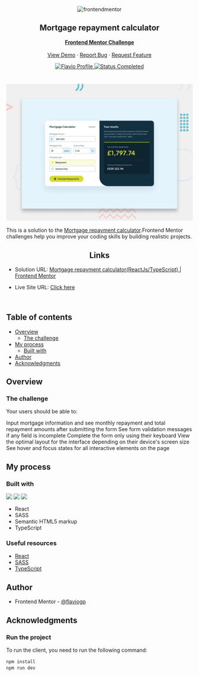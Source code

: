<div id="top"></div>

<div align="center">

  <img src="https://www.frontendmentor.io/static/images/logo-mobile.svg" alt="frontendmentor" width="80">

  <h2 align="center">Mortgage repayment calculator</h2>
  <p align="center">
    <a href="https://www.frontendmentor.io/challenges/conference-ticket-generator-oq5gFIU12wt"><strong>Frontend Mentor Challenge</strong></a>
    <br />
    <br />
    <a href="https://motgageapp.netlify.app/">View Demo</a>
    ·
    <a href="https://github.com/flaviogp/mortgage-repayment-calculator-main/issues">Report Bug</a>
    ·
    <a href="https://github.com/flaviogp/mortgage-repayment-calculator-main/issues">Request Feature</a>
  </p>
</div>

<!-- Bagdes -->
<div align="center">
  <!-- Profile -->
  <a href="https://www.frontendmentor.io/profile/flaviogp">
    <img src="https://img.shields.io/badge/Profile-Flavio%20gomes-07043B?style=for-the-badge&logo=frontendmentor" alt="Flavio Profile">
  </a>
  <!-- Status -->
    <a href="#">
    <img src="https://img.shields.io/badge/Status-Completed-brightgreen?style=for-the-badge" alt="Status Completed">
  </a>

</div>

#

<div align="center">

![](./design/preview.jpg)

</div>

This is a solution to the [Mortgage repayment calculator](https://www.frontendmentor.io/solutions/mortgage-calculator-with-vanilla-js-1XEg3OfUA4).Frontend Mentor challenges help you improve your coding skills by building realistic projects.

<h2 align="center">Links</h2>

- Solution URL: [Mortgage repayment calculator(ReactJs/TypeScript) | Frontend Mentor](https://www.frontendmentor.io/solutions/mortgage-calculator-with-vanilla-js-1XEg3OfUA4)

- Live Site URL: [ Click here ](https://motgageapp.netlify.app/)

<br>

## Table of contents

- [Overview](#overview)
  - [The challenge](#the-challenge)
- [My process](#my-process)
  - [Built with](#built-with)
- [Author](#author)
- [Acknowledgments](#acknowledgments)

## Overview

### The challenge

Your users should be able to:

Input mortgage information and see monthly repayment and total repayment amounts after submitting the form
See form validation messages if any field is incomplete
Complete the form only using their keyboard
View the optimal layout for the interface depending on their device's screen size
See hover and focus states for all interactive elements on the page

## My process

### Built with

<!-- Bagdes -->

![](https://img.shields.io/badge/reactjs-23272F?style=for-the-badge&logo=react)
![](https://img.shields.io/badge/typescript-23272F?style=for-the-badge&logo=typescript)
![](https://img.shields.io/badge/sass-23272F?style=for-the-badge&logo=sass)

- React
- SASS
- Semantic HTML5 markup
- TypeScript

### Useful resources

- [React](https://react.dev/learn)
- [SASS](https://sass-lang.com/guide/)
- [TypeScript](https://www.typescriptlang.org/docs/)

## Author

- Frontend Mentor - [@flaviogp](https://www.frontendmentor.io/profile/flaviogp)

## Acknowledgments

### Run the project

To run the client, you need to run the following command:

```bash
npm install
npm run dev
```
